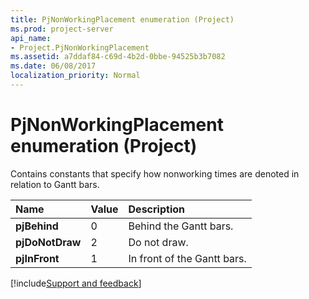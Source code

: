 ```yaml
---
title: PjNonWorkingPlacement enumeration (Project)
ms.prod: project-server
api_name:
- Project.PjNonWorkingPlacement
ms.assetid: a7ddaf84-c69d-4b2d-0bbe-94525b3b7082
ms.date: 06/08/2017
localization_priority: Normal
---
```



# PjNonWorkingPlacement enumeration (Project)

Contains constants that specify how nonworking times are denoted in relation to Gantt bars.



|Name|Value|Description|
|:-----|:-----|:-----|
|**pjBehind**|0|Behind the Gantt bars.|
|**pjDoNotDraw**|2|Do not draw.|
|**pjInFront**|1|In front of the Gantt bars.|

[!include[Support and feedback](~/includes/feedback-boilerplate.md)]